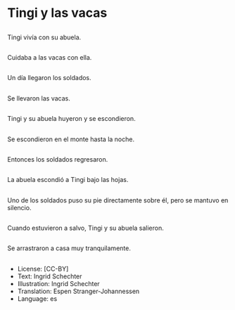 # Tingi y las vacas

##
Tingi vivía con su abuela.

##
Cuidaba a las vacas con ella.

##
Un día llegaron los soldados.

##
Se llevaron las vacas.

##
Tingi y su abuela huyeron y se escondieron.

##
Se escondieron en el monte hasta la noche.

##
Entonces los soldados regresaron.

##
La abuela escondió a Tingi bajo las hojas.

##
Uno de los soldados puso su pie directamente sobre él, pero se mantuvo en silencio.

##
Cuando estuvieron a salvo, Tingi y su abuela salieron.

##
Se arrastraron a casa muy tranquilamente.

##
* License: [CC-BY]
* Text: Ingrid Schechter
* Illustration: Ingrid Schechter
* Translation: Espen Stranger-Johannessen
* Language: es
